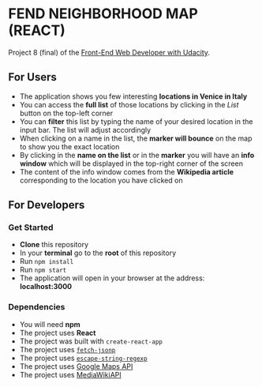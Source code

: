 # FEND NEIGHBORHOOD MAP (REACT)

Project 8 (final) of the [Front-End Web Developer with Udacity](https://eu.udacity.com/course/front-end-web-developer-nanodegree--nd001).

## For Users

- The application shows you few interesting **locations in Venice in Italy**
- You can access the **full list** of those locations by clicking in the _List_ button on the top-left corner
- You can **filter** this list by typing the name of your desired location in the input bar. The list will adjust accordingly
- When clicking on a name in the list, the **marker will bounce** on the map to show you the exact location
- By clicking in the **name on the list** or in the **marker** you will have an **info window** which will be displayed in the top-right corner of the screen
- The content of the info window comes from the **Wikipedia article** corresponding to the location you have clicked on

## For Developers

### Get Started

- **Clone** this repository
- In your **terminal** go to the **root** of this repository
- Run `npm install`
- Run `npm start`
- The application will open in your browser at the address: **localhost:3000**

### Dependencies

- You will need **npm**
- The project uses **React**
- The project was built with `create-react-app`
- The project uses [`fetch-jsonp`](https://www.npmjs.com/package/fetch-jsonp)
- The project uses [`escape-string-regexp`](https://github.com/sindresorhus/escape-string-regexp)
- The project uses [Google Maps API](https://developers.google.com/maps/documentation/)
- The project uses [MediaWikiAPI](https://www.mediawiki.org/wiki/API:Main_page)
